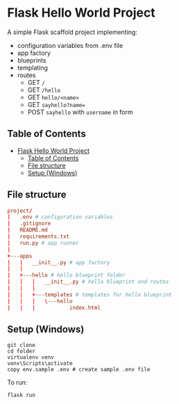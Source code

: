 # Flask Hello World Project



A simple Flask scaffold project implementing:
- configuration variables from .env file
- app factory
- blueprints
- templating
- routes
  - GET `/`
  - GET `/hello`
  - GET `hello/<name>`
  - GET `sayhello?name=`
  - POST `sayhello` with `username` in form


## Table of Contents
- [Flask Hello World Project](#flask-hello-world-project)
  - [Table of Contents](#table-of-contents)
  - [File structure](#file-structure)
  - [Setup (Windows)](#setup-windows)

## File structure

```toml
project/
|   .env # configuration variables
|   .gitignore
|   README.md
|   requirements.txt
|   run.py # app runner
|   
+---apps
|   |   __init__.py # app factory
|   |   
|   +---hello # hello blueprint folder
|   |   |   __init__.py # hello blueprint and routes
|   |   |   
|   |   +---templates # templates for hello blueprint
|   |   |   \---hello
|   |   |           index.html
```


## Setup (Windows)

```
git clone 
cd folder
virtualenv venv
venv\Scripts\activate
copy env.sample .env # create sample .env file
```

To run:
```
flask run
```

